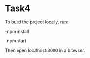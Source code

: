 # Task4
To build the project locally, run:

-npm install

-npm start

Then open localhost:3000 in a browser.

